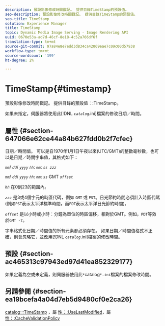 ```yaml
---
description: 預設影像修改時間戳記。 提供目錄TimeStamp的預設值。
seo-description: 預設影像修改時間戳記。 提供目錄TimeStamp的預設值。
seo-title: TimeStamp
solution: Experience Manager
title: TimeStamp
topic: Dynamic Media Image Serving - Image Rendering API
uuid: 0670e53a-ad7d-46cf-8e18-4c52a766df6f
translation-type: tm+mt
source-git-commit: 97a84e8e7edd3d834ca42069eae7c09c00d57938
workflow-type: tm+mt
source-wordcount: '199'
ht-degree: 2%

---
```



# TimeStamp{#timestamp}

預設影像修改時間戳記。 提供目錄的預設值：:TimeStamp。

如果未指定，伺服器將使用此&#x200B;[!DNL *`catalog`*.ini]檔案的修改日期／時間。

## 屬性 {#section-647066e62ce44a84b627fdd0b2f7cfec}

日期／時間值。 可以是自1970年1月1日午夜以來(UTC/GMT)的整數毫秒數，也可以是日期／時間字串值，其格式如下：

*`mm`*/  *`dd`*/  *`yyyy`* *`hh`*: *`mm`*:  *`ss zzz`*

*`mm`*/  *`dd`*/  *`yyyy`* *`hh`*: *`mm`*: *`ss`* GMT  *`offset`*

*`hh`* 在0到23的範圍內。

*`zzz`* 是3或4個字元的時區代碼，例如 `GMT` 或 `PST`。日光節約時間必須計入時區代碼(例如`PST`表示太平洋標準時間，而`PDT`表示太平洋日光節約時間)。

*`offset`* 是以小時或小時：分鐘為單位的時區偏移，相對於GMT。例如，`PDT`等效於`GMT -7`。

字串格式化日期／時間值的所有元素都必須存在。 如果日期／時間值格式不正確，則會忽略它，並改用&#x200B;[!DNL *`catalog`*.ini]檔案的修改時間。

## 預設 {#section-ac465313c97943ed97d41ea852329177}

如果定義為空或未定義，則伺服器使用此`*`catalog`*.ini`檔案的檔案修改時間。

## 另請參閱 {#section-ea19bcefa4a04d7eb5d9480cf0e2ca26}

[catalog:::TimeStamp](../../../../../is-api/image-catalog/image-serving-api-ref/c-image-catalog-reference/c-image-svg-data-reference/c-image-data-reference/r-timestamp-cat.md#reference-59a27b72f4cb4a53a3baba83214c4ded) ，屬 [性：:UseLastModified](../../../../../is-api/image-catalog/image-serving-api-ref/c-image-catalog-reference/c-attributes-reference/r-uselastmodified.md#reference-73ecc421e6864a38aec5a4775f06b8e8)，屬 [性：:CacheValidationPolicy](../../../../../is-api/image-catalog/image-serving-api-ref/c-image-catalog-reference/c-attributes-reference/r-cachevalidationpolicy.md#reference-e55e52fd749041718a9af69fa2027b57)

